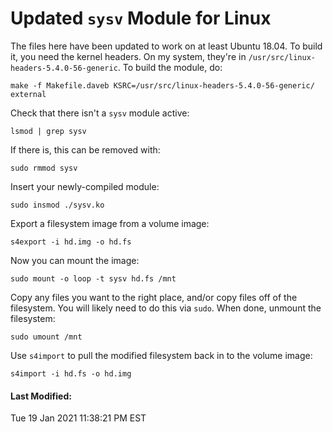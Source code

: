 # Updated `sysv` Module for Linux

The files here have been updated to work on at least Ubuntu 18.04.
To build it, you need the kernel headers. On my system, they're in
`/usr/src/linux-headers-5.4.0-56-generic`. To build the module, do:

    make -f Makefile.daveb KSRC=/usr/src/linux-headers-5.4.0-56-generic/ external

Check that there isn't a `sysv` module active:

    lsmod | grep sysv

If there is, this can be removed with:

    sudo rmmod sysv

Insert your newly-compiled module:

    sudo insmod ./sysv.ko

Export a filesystem image from a volume image:

    s4export -i hd.img -o hd.fs

Now you can mount the image:

    sudo mount -o loop -t sysv hd.fs /mnt

Copy any files you want to the right place, and/or copy files off
of the filesystem. You will likely need to do this via `sudo`.
When done, unmount the filesystem:

    sudo umount /mnt

Use `s4import` to pull the modified filesystem back in to the
volume image:

    s4import -i hd.fs -o hd.img

#### Last Modified:
Tue 19 Jan 2021 11:38:21 PM EST
